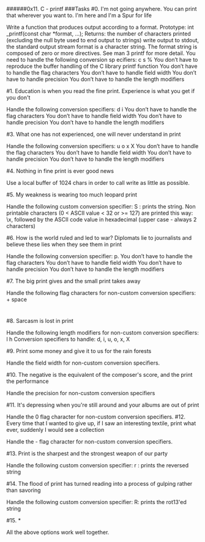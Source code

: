 ######0x11. C - printf
###Tasks
#0. I'm not going anywhere. You can print that wherever you want to. I'm here and I'm a Spur for life

Write a function that produces output according to a format.
Prototype: int _printf(const char *format, ...);
Returns: the number of characters printed (excluding the null byte used to end output to strings)
write output to stdout, the standard output stream
format is a character string. The format string is composed of zero or more directives. See man 3 printf for more detail. You need to handle the following conversion sp
ecifiers:
c
s
%
You don’t have to reproduce the buffer handling of the C library printf function
You don’t have to handle the flag characters
You don’t have to handle field width
You don’t have to handle precision
You don’t have to handle the length modifiers

#1. Education is when you read the fine print. Experience is what you get if you don't

Handle the following conversion specifiers:
d
i
You don’t have to handle the flag characters
You don’t have to handle field width
You don’t have to handle precision
You don’t have to handle the length modifiers

#3. What one has not experienced, one will never understand in print

Handle the following conversion specifiers:
u
o
x
X
You don’t have to handle the flag characters
You don’t have to handle field width
You don’t have to handle precision
You don’t have to handle the length modifiers

#4. Nothing in fine print is ever good news

Use a local buffer of 1024 chars in order to call write as little as possible.

#5. My weakness is wearing too much leopard print

Handle the following custom conversion specifier:
S : prints the string.
Non printable characters (0 < ASCII value < 32 or >= 127) are printed this way: \x, followed by the ASCII code value in hexadecimal (upper case - always 2 characters)

#6. How is the world ruled and led to war? Diplomats lie to journalists and believe these lies when they see them in print

Handle the following conversion specifier: p.
You don’t have to handle the flag characters
You don’t have to handle field width
You don’t have to handle precision
You don’t have to handle the length modifiers

#7. The big print gives and the small print takes away

Handle the following flag characters for non-custom conversion specifiers:
 +
 space
 #

#8. Sarcasm is lost in print

Handle the following length modifiers for non-custom conversion specifiers:
l
h
Conversion specifiers to handle: d, i, u, o, x, X

#9. Print some money and give it to us for the rain forests

Handle the field width for non-custom conversion specifiers.

#10. The negative is the equivalent of the composer's score, and the print the performance

Handle the precision for non-custom conversion specifiers

#11. It's depressing when you're still around and your albums are out of print

Handle the 0 flag character for non-custom conversion specifiers.
#12. Every time that I wanted to give up, if I saw an interesting textile, print what ever, suddenly I would see a collection

Handle the - flag character for non-custom conversion specifiers.

#13. Print is the sharpest and the strongest weapon of our party

Handle the following custom conversion specifier:
r : prints the reversed string

#14. The flood of print has turned reading into a process of gulping rather than savoring

Handle the following custom conversion specifier:
R: prints the rot13'ed string

#15. *

All the above options work well together.
